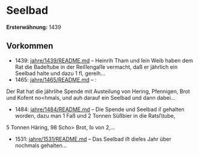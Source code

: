 # Seelbad

**Ersterwähnung:** 1439

## Vorkommen
- 1439: [jahre/1439/README.md](../jahre/1439/README.md) – Heinrih Tham und ſein Weib haben dem Rat die
Badeſtube in der Reiſſengaſſe vermacht, daß er jährlich
ein Seelbad halte und dazu 1 fl, gereih...
- 1465: [jahre/1465/README.md](../jahre/1465/README.md) – :

Der Rat hat die jährlihe Spende mit Austeilung
von Hering, Pfennigen, Brot und Kofent no<hmals, und
auh darauf ein Seelbad und dann dabei...
- 1484: [jahre/1484/README.md](../jahre/1484/README.md) – Die Spende und Seelbad iſ gehalten worden, dazu
man 1 Faß und 2 Tonnen Süßbier in die Ratsſ\tube,

5 Tonnen Häring, 98 Scho> Brot, ſo von 2,...
- 1531: [jahre/1531/README.md](../jahre/1531/README.md) – Das Seelbad iſt dieſes Jahr über nochmals gehalten...
